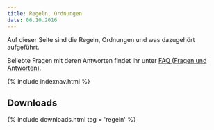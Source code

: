 ```yaml
---
title: Regeln, Ordnungen
date: 06.10.2016
---
```


Auf dieser Seite sind die Regeln, Ordnungen und was dazugehört aufgeführt.

Beliebte Fragen mit deren Antworten findet Ihr unter [FAQ (Fragen und Antworten)](faq.html).

{% include indexnav.html %}

## Downloads

{% include downloads.html tag = 'regeln' %}
